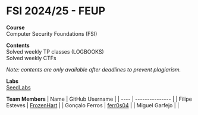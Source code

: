 # FSI 2024/25 - FEUP
**Course**  
Computer Security Foundations (FSI)

**Contents**  
Solved weekly TP classes (LOGBOOKS)  
Solved weekly CTFs  

*Note: contents are only available after deadlines to prevent plagiarism.*

**Labs**  
[SeedLabs](https://seedsecuritylabs.org/)  

**Team Members**
| Name | GitHub Username |
| ---- | --------------- |
| Filipe Esteves | [FrozenHart](https://github.com/FrozenHart) |
| Gonçalo Ferros | [ferr0s04](https://github.com/ferr0s04) |
| Miguel Garfejo | |
